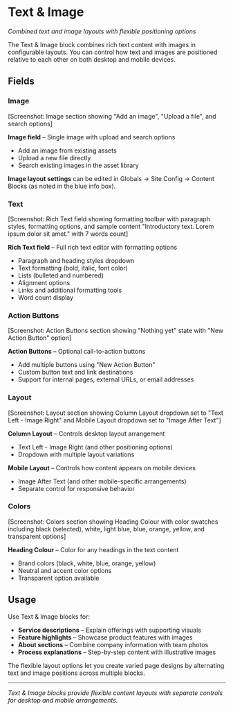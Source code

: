 # Text & Image

*Combined text and image layouts with flexible positioning options*

The Text & Image block combines rich text content with images in configurable layouts. You can control how text and images are positioned relative to each other on both desktop and mobile devices.

## Fields

### Image

[Screenshot: Image section showing "Add an image", "Upload a file", and search options]

**Image field** – Single image with upload and search options
- Add an image from existing assets
- Upload a new file directly
- Search existing images in the asset library

**Image layout settings** can be edited in Globals → Site Config → Content Blocks (as noted in the blue info box).

### Text

[Screenshot: Rich Text field showing formatting toolbar with paragraph styles, formatting options, and sample content "Introductory text. Lorem ipsum dolor sit amet." with 7 words count]

**Rich Text field** – Full rich text editor with formatting options
- Paragraph and heading styles dropdown
- Text formatting (bold, italic, font color)
- Lists (bulleted and numbered)
- Alignment options
- Links and additional formatting tools
- Word count display

### Action Buttons

[Screenshot: Action Buttons section showing "Nothing yet" state with "New Action Button" option]

**Action Buttons** – Optional call-to-action buttons
- Add multiple buttons using "New Action Button"
- Custom button text and link destinations
- Support for internal pages, external URLs, or email addresses

### Layout

[Screenshot: Layout section showing Column Layout dropdown set to "Text Left - Image Right" and Mobile Layout dropdown set to "Image After Text"]

**Column Layout** – Controls desktop layout arrangement
- Text Left - Image Right (and other positioning options)
- Dropdown with multiple layout variations

**Mobile Layout** – Controls how content appears on mobile devices  
- Image After Text (and other mobile-specific arrangements)
- Separate control for responsive behavior

### Colors

[Screenshot: Colors section showing Heading Colour with color swatches including black (selected), white, light blue, blue, orange, yellow, and transparent options]

**Heading Colour** – Color for any headings in the text content
- Brand colors (black, white, blue, orange, yellow)
- Neutral and accent color options
- Transparent option available

## Usage

Use Text & Image blocks for:
- **Service descriptions** – Explain offerings with supporting visuals
- **Feature highlights** – Showcase product features with images
- **About sections** – Combine company information with team photos
- **Process explanations** – Step-by-step content with illustrative images

The flexible layout options let you create varied page designs by alternating text and image positions across multiple blocks.

---

*Text & Image blocks provide flexible content layouts with separate controls for desktop and mobile arrangements.*